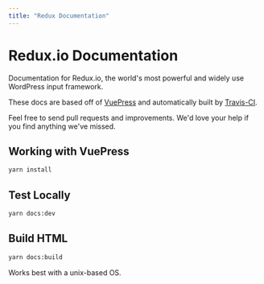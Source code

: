 ```yaml
---
title: "Redux Documentation"
---
```


# Redux.io Documentation

Documentation for Redux.io, the world's most powerful and widely use WordPress input framework.

These docs are based off of [VuePress](https://vuepress.vuejs.org/) and automatically built by [Travis-CI](https://travis-ci.org).

Feel free to send pull requests and improvements. We'd love your help if you find anything we've missed.

## Working with VuePress

```bash
yarn install
```

## Test Locally
```bash
yarn docs:dev
```

## Build HTML
```bash
yarn docs:build
```

Works best with a unix-based OS.
